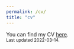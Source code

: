 ```yaml
---
permalink: /cv/
title: "cv"
---
```


You can find my CV [here]({[https://github.com/dhruba-c/dhrubajyoti.github.io/blob/main/Dhrubajyoti_Chakraborty_CV.pdf]}).<br><small>Last updated 2022-03-14. 

